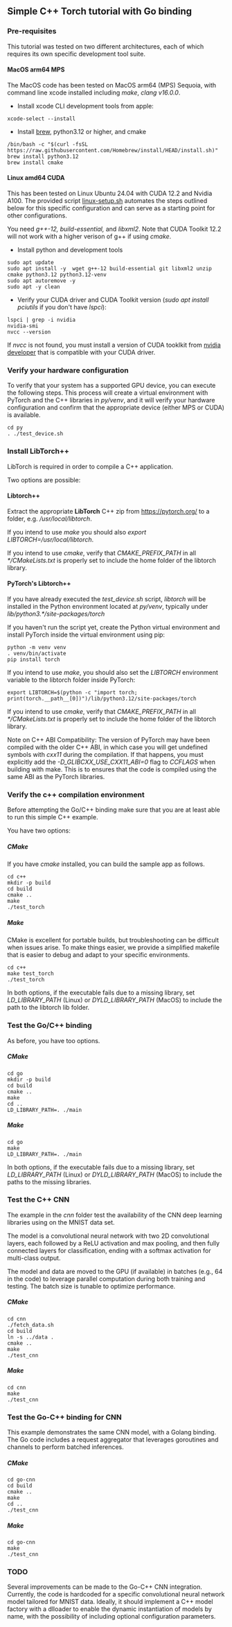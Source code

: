 ## Simple C++ Torch tutorial with Go binding

### Pre-requisites

This tutorial was tested on two different architectures, each of which requires its own specific development tool suite.

#### MacOS arm64 MPS

The MacOS code has been tested on MacOS arm64 (MPS) Sequoia, with command line xcode installed including _make_, _clang v16.0.0_.

* Install xcode CLI development tools from apple:

```
xcode-select --install
```

* Install [brew](https://brew.sh/), python3.12 or higher, and cmake

```
/bin/bash -c "$(curl -fsSL https://raw.githubusercontent.com/Homebrew/install/HEAD/install.sh)"
brew install python3.12
brew install cmake
```

#### Linux amd64 CUDA

This has been tested on Linux Ubuntu 24.04 with CUDA 12.2 and Nvidia A100.
The provided script [linux-setup.sh](./linux-setup.sh) automates the steps outlined below for this specific configuration and can serve as a starting point for other configurations.

You need _g++-12, build-essential,_ and _libxml2_. Note that CUDA Toolkit 12.2 will not work with a higher verison of g++ if using _cmake_.

* Install python and development tools

```
sudo apt update
sudo apt install -y  wget g++-12 build-essential git libxml2 unzip cmake python3.12 python3.12-venv
sudo apt autoremove -y
sudo apt -y clean
```

* Verify your CUDA driver and CUDA Toolkit version (_sudo apt install pciutils_ if you don't have _lspci_):

```
lspci | grep -i nvidia
nvidia-smi
nvcc --version
```

If _nvcc_ is not found, you must install a version of CUDA tooklkit from [nvidia developer](https://developer.nvidia.com/cuda-downloads/)
that is compatible with your CUDA driver.

### Verify your hardware configuration

To verify that your system has a supported GPU device, you can execute the following steps.
This process will create a virtual environment with PyTorch and the C++ libraries in _py/venv_,
and it will verify your hardware configuration and confirm that the appropriate device (either MPS or CUDA) is available.

```
cd py
. ./test_device.sh
```
### Install LibTorch++

LibTorch is required in order to compile a C++ application.

Two options are possible:

#### Libtorch++

Extract the appropriate **LibTorch** C++ zip from https://pytorch.org/ to a folder, e.g. _/usr/local/libtorch_.

If you intend to use _make_ you should also _export LIBTORCH=/usr/local/libtorch_.

If you intend to use _cmake_, verify that _CMAKE_PREFIX_PATH_ in all _*/CMakeLists.txt_ is properly set to include the home folder of the libtorch library.


#### PyTorch's Libtorch++

If you have already executed the _test_device.sh_ script, _libtorch_ will be installed
in the Python environment located at _py/venv_, typically under _lib/python3.*/site-packages/torch_

If you haven't run the script yet, create the Python virtual environment and install PyTorch inside the virtual environment using pip:

```
python -m venv venv
. venv/bin/activate
pip install torch
```

If you intend to use _make_, you should also set the _LIBTORCH_ environment variable to the libtorch folder inside PyTorch:

```
export LIBTORCH=$(python -c "import torch; print(torch.__path__[0])")/lib/python3.12/site-packages/torch
```

If you intend to use _cmake_, verify that _CMAKE_PREFIX_PATH_ in all _*/CMakeLists.txt_ is properly set to include the home folder of the libtorch library.

Note on C++ ABI Compatibility:
The version of PyTorch may have been compiled with the older C++ ABI, in which case you will get undefined symbols with
_cxx11_ during the compilation. If that happens, you must explicitly add the _-D_GLIBCXX_USE_CXX11_ABI=0_ flag to _CCFLAGS_ when building with make.
This is to ensures that the code is compiled using the same ABI as the PyTorch libraries.

### Verify the c++ compilation environment

Before attempting the Go/C++ binding make sure that you are at least able to run this simple C++ example.

You have two options:

##### CMake

If you have _cmake_ installed, you can build the sample app as follows.

```
cd c++
mkdir -p build
cd build
cmake ..
make
./test_torch
```

##### Make

CMake is excellent for portable builds, but troubleshooting can be difficult when issues arise.
To make things easier, we provide a simplified makefile that is easier to debug and adapt to your specific environments.

```
cd c++
make test_torch
./test_torch
```

In both options, if the executable fails due to a missing library, set _LD_LIBRARY_PATH_ (Linux) or _DYLD_LIBRARY_PATH_ (MacOS)
to include the path to the libtorch lib folder.

### Test the Go/C++ binding

As before, you have too options.

##### CMake

```
cd go
mkdir -p build
cd build
cmake ..
make
cd ..
LD_LIBRARY_PATH=. ./main
```

##### Make

```
cd go
make
LD_LIBRARY_PATH=. ./main
```

In both options, if the executable fails due to a missing library, set _LD_LIBRARY_PATH_ (Linux) or _DYLD_LIBRARY_PATH_ (MacOS)
to include the paths to the missing libraries.

### Test the C++ CNN

The example in the _cnn_ folder test the availability of the CNN deep learning libraries using on the MNIST data set.

The model is a convolutional neural network with two 2D convolutional layers, each followed by a ReLU activation and max pooling, and then fully connected layers for classification, ending with a softmax activation for multi-class output.

The model and data are moved to the GPU (if available) in batches (e.g., 64 in the code) to leverage parallel computation during both training and testing. The batch size is tunable to optimize performance.

##### CMake

```
cd cnn
./fetch_data.sh
cd build
ln -s ../data .
cmake ..
make
./test_cnn
```

##### Make

```
cd cnn
make
./test_cnn
```

### Test the Go-C++ binding for CNN

This example demonstrates the same CNN model, with a Golang binding. The Go code includes a request aggregator that leverages goroutines and channels to perform batched inferences.


##### CMake

```
cd go-cnn
cd build
cmake ..
make
cd ..
./test_cnn
```

##### Make

```
cd go-cnn
make
./test_cnn
```

### TODO

Several improvements can be made to the Go-C++ CNN integration. Currently, the code is hardcoded for a specific convolutional neural network model tailored for MNIST data.
Ideally, it should implement a C++ model factory with a dlloader to enable the dynamic instantiation of models by name, with the possibility of including optional configuration parameters.


